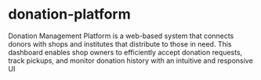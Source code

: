 # donation-platform
 Donation Management Platform is a web-based system that connects  donors  with shops and institutes that distribute  to those in need. This dashboard enables shop owners to efficiently accept donation requests, track pickups, and monitor donation history with an intuitive and responsive UI 
